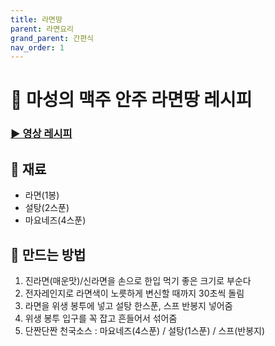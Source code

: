 ```yaml
---
title: 라면땅
parent: 라면요리
grand_parent: 간편식
nav_order: 1
---
```


# 🍟 마성의 맥주 안주 라면땅 레시피

### [▶️ 영상 레시피](https://www.youtube.com/shorts/y6Cf66PoynI)

## 🧂 재료
- 라면(1봉)
- 설탕(2스푼)
- 마요네즈(4스푼)

## 🍳 만드는 방법
1. 진라면(매운맛)/신라면을 손으로 한입 먹기 좋은 크기로 부순다
2. 전자레인지로 라면색이 노릇하게 변신할 때까지 30초씩 돌림 
3. 라면을 위생 봉투에 넣고 설탕 한스푼, 스프 반봉지 넣어줌
4. 위생 봉투 입구를 꼭 잡고 흔들어서 섞어줌
5. 단짠단짠 천국소스 : 마요네즈(4스푼) / 설탕(1스푼) / 스프(반봉지)
